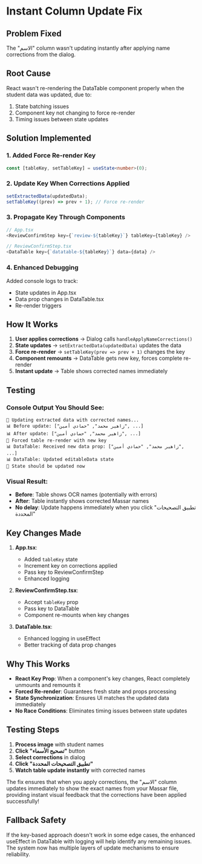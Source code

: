 # Instant Column Update Fix

## Problem Fixed

The "الاسم" column wasn't updating instantly after applying name corrections from the dialog.

## Root Cause

React wasn't re-rendering the DataTable component properly when the student data was updated, due to:

1. State batching issues
2. Component key not changing to force re-render
3. Timing issues between state updates

## Solution Implemented

### 1. **Added Force Re-render Key**

```typescript
const [tableKey, setTableKey] = useState<number>(0);
```

### 2. **Update Key When Corrections Applied**

```typescript
setExtractedData(updatedData);
setTableKey((prev) => prev + 1); // Force re-render
```

### 3. **Propagate Key Through Components**

```typescript
// App.tsx
<ReviewConfirmStep key={`review-${tableKey}`} tableKey={tableKey} />

// ReviewConfirmStep.tsx
<DataTable key={`datatable-${tableKey}`} data={data} />
```

### 4. **Enhanced Debugging**

Added console logs to track:

- State updates in App.tsx
- Data prop changes in DataTable.tsx
- Re-render triggers

## How It Works

1. **User applies corrections** → Dialog calls `handleApplyNameCorrections()`
2. **State updates** → `setExtractedData(updatedData)` updates the data
3. **Force re-render** → `setTableKey(prev => prev + 1)` changes the key
4. **Component remounts** → DataTable gets new key, forces complete re-render
5. **Instant update** → Table shows corrected names immediately

## Testing

### Console Output You Should See:

```
🔄 Updating extracted data with corrected names...
📊 Before update: ["زاهیر محمد", "حمادي أمین", ...]
📊 After update: ["زاهير محمد", "حمادي أمين", ...]
🔄 Forced table re-render with new key
📊 DataTable: Received new data prop: ["زاهير محمد", "حمادي أمين", ...]
📊 DataTable: Updated editableData state
🎯 State should be updated now
```

### Visual Result:

- **Before**: Table shows OCR names (potentially with errors)
- **After**: Table instantly shows corrected Massar names
- **No delay**: Update happens immediately when you click "تطبيق التصحيحات المحددة"

## Key Changes Made

1. **App.tsx**:

   - Added `tableKey` state
   - Increment key on corrections applied
   - Pass key to ReviewConfirmStep
   - Enhanced logging

2. **ReviewConfirmStep.tsx**:

   - Accept `tableKey` prop
   - Pass key to DataTable
   - Component re-mounts when key changes

3. **DataTable.tsx**:
   - Enhanced logging in useEffect
   - Better tracking of data prop changes

## Why This Works

- **React Key Prop**: When a component's key changes, React completely unmounts and remounts it
- **Forced Re-render**: Guarantees fresh state and props processing
- **State Synchronization**: Ensures UI matches the updated data immediately
- **No Race Conditions**: Eliminates timing issues between state updates

## Testing Steps

1. **Process image** with student names
2. **Click "تصحيح الأسماء"** button
3. **Select corrections** in dialog
4. **Click "تطبيق التصحيحات المحددة"**
5. **Watch table update instantly** with corrected names

The fix ensures that when you apply corrections, the "الاسم" column updates immediately to show the exact names from your Massar file, providing instant visual feedback that the corrections have been applied successfully!

## Fallback Safety

If the key-based approach doesn't work in some edge cases, the enhanced useEffect in DataTable with logging will help identify any remaining issues. The system now has multiple layers of update mechanisms to ensure reliability.
